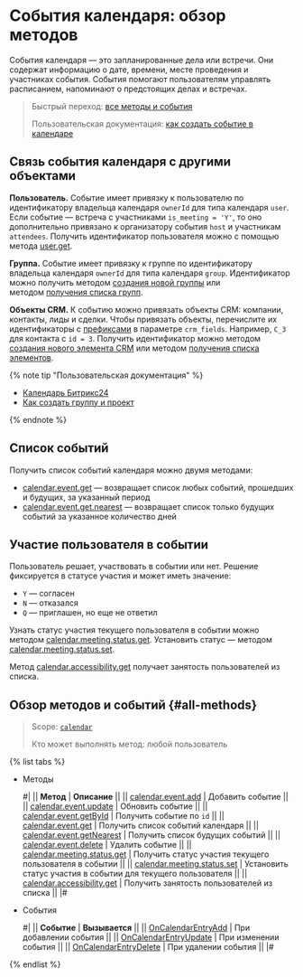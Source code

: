 # События календаря: обзор методов

События календаря — это запланированные дела или встречи. Они содержат информацию о дате, времени, месте проведения и участниках события. События помогают пользователям управлять расписанием, напоминают о предстоящих делах и встречах.

> Быстрый переход: [все методы и события](#all-methods) 
> 
> Пользовательская документация: [как создать событие в календаре](https://helpdesk.bitrix24.ru/open/5257065/)

## Связь события календаря с другими объектами

**Пользователь.** Событие имеет привязку к пользователю по идентификатору владельца календаря `ownerId` для типа календаря `user`. Если событие — встреча с участниками `is_meeting = 'Y'`, то оно дополнительно привязано к организатору события `host` и участникам `attendees`. Получить идентификатор пользователя можно с помощью метода [user.get](../../user/user-get.md).

**Группа.** Событие имеет привязку к группе по идентификатору владельца календаря `ownerId` для типа календаря `group`. Идентификатор можно получить методом [создания новой группы](../../sonet-group/sonet-group-create.md) или методом [получения списка групп](../../sonet-group/socialnetwork-api-workgroup-list.md).

**Объекты CRM.** К событию можно привязать объекты CRM: компании, контакты, лиды и сделки. Чтобы привязать объекты, перечислите их идентификаторы с [префиксами](../../crm/data-types.md#object_type) в параметре `crm_fields`. Например, `C_3` для контакта с `id = 3`. Получить идентификатор можно методом [создания нового элемента CRM](../../crm/universal/crm-item-add.md) или методом [получения списка элементов](../../crm/universal/crm-item-list.md).

{% note tip "Пользовательская документация" %}

- [Календарь Битрикс24](https://helpdesk.bitrix24.ru/open/17525000/)
- [Как создать группу и проект](https://helpdesk.bitrix24.ru/open/22699004/)

{% endnote %}

## Список событий

Получить список событий календаря можно двумя методами:
- [calendar.event.get](./calendar-event-get.md) — возвращает список любых событий, прошедших и будущих, за указанный период
- [calendar.event.get.nearest](./calendar-event-get-nearest.md) — возвращает список только будущих событий за указанное количество дней

## Участие пользователя в событии
Пользователь решает, участвовать в событии или нет. Решение фиксируется в статусе участия и может иметь значение:
- `Y` — согласен
- `N` — отказался
- `Q` — приглашен, но еще не ответил

Узнать статус участия текущего пользователя в событии можно методом [calendar.meeting.status.get](./calendar-meeting-status-get.md). Установить статус — методом [calendar.meeting.status.set](./calendar-meeting-status-set.md).

Метод [calendar.accessibility.get](./calendar-accessibility-get.md) получает занятость пользователей из списка.

## Обзор методов и событий {#all-methods}

> Scope: [`calendar`](../../scopes/permissions.md)
>
> Кто может выполнять метод: любой пользователь

{% list tabs %}

- Методы

    #|
    || **Метод** | **Описание** ||
    || [calendar.event.add](./calendar-event-add.md) | Добавить событие ||
    || [calendar.event.update](./calendar-event-update.md) | Обновить событие ||
    || [calendar.event.getById](./calendar-event-get-by-id.md) | Получить событие по `id` ||
    || [calendar.event.get](./calendar-event-get.md) | Получить список событий календаря ||
    || [calendar.event.getNearest](./calendar-event-get-nearest.md) | Получить список будущих событий ||
    || [calendar.event.delete](./calendar-event-delete.md) | Удалить событие ||
    || [calendar.meeting.status.get](./calendar-meeting-status-get.md) | Получить статус участия текущего пользователя в событии ||
    || [calendar.meeting.status.set](./calendar-meeting-status-set.md) | Установить статус участия в событии для текущего пользователя ||
    || [calendar.accessibility.get](./calendar-accessibility-get.md) | Получить занятость пользователей из списка ||
    |#

- События

    #|
    || **Событие** | **Вызывается** ||
    || [OnCalendarEntryAdd](./events/on-calendar-entry-add.md) | При добавлении события ||
    || [OnCalendarEntryUpdate](./events/on-calendar-entry-update.md) | При изменении события ||
    || [OnCalendarEntryDelete](./events/on-calendar-entry-delete.md) | При удалении события ||
    |#

{% endlist %}